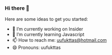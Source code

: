 ### Hi there 👋

<!-- **uufukttas/uufukttas** is a ✨ _special_ ✨ repository because its `README.md` (this file) appears on your GitHub profile. -->

Here are some ideas to get you started:

- 🔭 I’m currently working on Insider
- 🌱 I’m currently learning Javascript
- 📫 How to reach me: uufukttas@hotmail.com
- 😄 Pronouns: uufukttas
